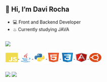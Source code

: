 ## 👋 Hi, I’m Davi Rocha
- 💻 Front and Backend Developer
- ♨ Currently studying JAVA

##
<a href="https://github.com/davirochw">
  <div>
    <img height="180em" src="https://github-readme-stats.vercel.app/api/top-langs/?username=davirochw&layout=compact&lang_count=16&theme=vision-friendly-dark&count_private=true"/>
  </div>

  <div style="display: inline_block"><br>
    <img align="center" alt="Js" height="30" width="40" src="https://raw.githubusercontent.com/devicons/devicon/master/icons/javascript/javascript-plain.svg"/>
    <img align="center" alt="JAVA" height="30" width="40" src="https://raw.githubusercontent.com/devicons/devicon/master/icons/java/java-original.svg"/>
    <img align="center" alt="Pyhon" height="30" width="40" src="https://raw.githubusercontent.com/devicons/devicon/master/icons/python/python-original.svg"/>
    <img align="center" alt="HTML" height="30" width="40" src="https://raw.githubusercontent.com/devicons/devicon/master/icons/html5/html5-original.svg"/>
    <img align="center" alt="CSS" height="30" width="40" src="https://raw.githubusercontent.com/devicons/devicon/master/icons/css3/css3-original.svg"/>
    <img align="center" alt="Angular" height="30" width="40" src="https://raw.githubusercontent.com/devicons/devicon/master/icons/angularjs/angularjs-original.svg"/>
    <img align="center" alt="Ubuntu" height="30" width="40" src="https://raw.githubusercontent.com/devicons/devicon/master/icons/ubuntu/ubuntu-plain.svg"/>
  </div>
</a>

##

<div>
  <a href="https://www.linkedin.com/in/dav1roch4/"><img src="https://img.shields.io/badge/LinkedIn-0077B5?style=for-the-badge&logo=linkedin&logoColor=white" target="_blank"></a>
  <a href="mailto:davirssg@gmail.com"><img src="https://img.shields.io/badge/Gmail-D14836?style=for-the-badge&logo=gmail&logoColor=white" target="_blank"></a>
</div>
